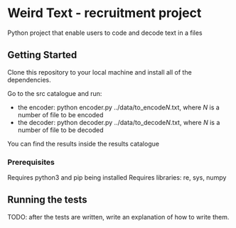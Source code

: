 # Weird Text - recruitment project

Python project that enable users to code and decode text in a files

## Getting Started 

Clone this repository to your local machine and install all of the dependencies. 

Go to the src catalogue and run: 
- the encoder: python encoder.py ../data/to_encode*N*.txt, where *N* is a number of file to be encoded
- the decoder: python decoder.py ../data/to_decode*N*.txt, where *N* is a number of file to be decoded

You can find the results inside the results catalogue

### Prerequisites

Requires python3 and pip being installed 
Requires libraries: re, sys, numpy


## Running the tests

TODO: after the tests are written, write an explanation of how to write them.